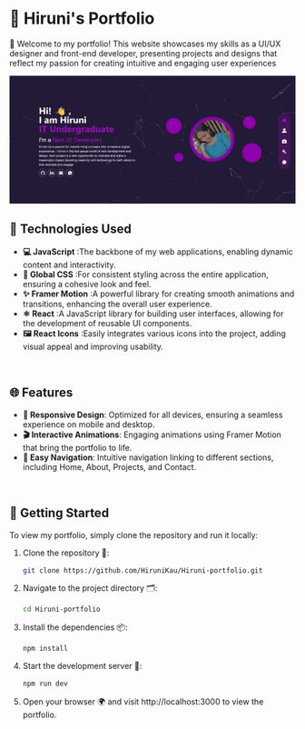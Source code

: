  # 🌟 Hiruni's Portfolio

🎉 Welcome to my portfolio! This website showcases my skills as a UI/UX designer and front-end developer, presenting projects and designs that reflect my passion for creating intuitive and engaging user experiences

![Portfolio Screenshot](/public/screenshot.png)


## 🚀 Technologies Used

- **💻 JavaScript** :The backbone of my web applications, enabling dynamic content and interactivity.
- **🎨 Global CSS**  :For consistent styling across the entire application, ensuring a cohesive look and feel.
- **✨ Framer Motion** :A powerful library for creating smooth animations and transitions, enhancing the overall user experience.
- **⚛️ React** :A JavaScript library for building user interfaces, allowing for the development of reusable UI components.
- **🖼️ React Icons** :Easily integrates various icons into the project, adding visual appeal and improving usability.
<br>

## 🌐 Features

- **📱 Responsive Design**: Optimized for all devices, ensuring a seamless experience on mobile and desktop.
- **🎬 Interactive Animations**: Engaging animations using Framer Motion that bring the portfolio to life.
- **🧭 Easy Navigation**: Intuitive navigation linking to different sections, including Home, About, Projects, and Contact.
<br>

## 📖 Getting Started

To view my portfolio, simply clone the repository and run it locally:

1. Clone the repository 📂:
   ```bash
   git clone https://github.com/HiruniKau/Hiruni-portfolio.git
2. Navigate to the project directory 🗂️:
    ```bash
    cd Hiruni-portfolio
3. Install the dependencies 📦:
    ```bash
    npm install
4. Start the development server 🚀:
    ```bash
    npm run dev
5. Open your browser 🌍 and visit http://localhost:3000 to view the portfolio.
